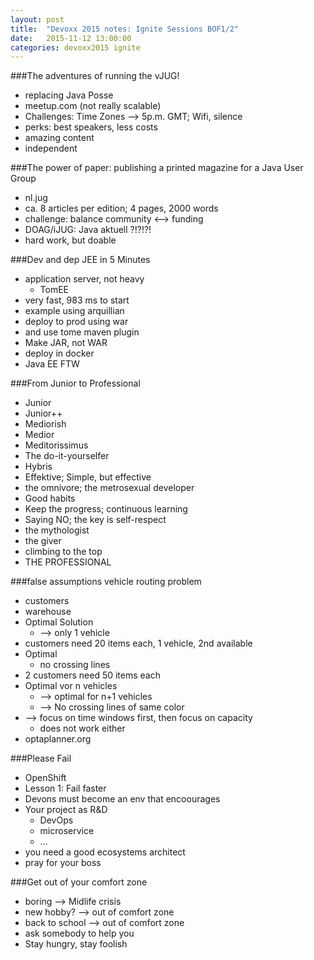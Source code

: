 ```yaml
---
layout: post
title:  "Devoxx 2015 notes: Ignite Sessions BOF1/2"
date:   2015-11-12 13:00:00
categories: devoxx2015 ignite
---
```


###The adventures of running the vJUG!
- replacing Java Posse
- meetup.com (not really scalable)
- Challenges: Time Zones —> 5p.m. GMT; Wifi, silence
- perks: best speakers, less costs
- amazing content
- independent

###The power of paper: publishing a printed magazine for a Java User Group
- nl.jug
- ca. 8 articles per edition; 4 pages, 2000 words
- challenge: balance community <—> funding
- DOAG/iJUG: Java aktuell ?!?!?!
- hard work, but doable

###Dev and dep JEE in 5 Minutes
- application server, not heavy
    - TomEE
- very fast, 983 ms to start
- example using arquillian
- deploy to prod using war
- and use tome maven plugin
- Make JAR, not WAR
- deploy in docker
- Java EE FTW

###From Junior to Professional
- Junior
- Junior++
- Mediorish
- Medior
- Meditorissimus
- The do-it-yourselfer
- Hybris
- Effektive; Simple, but effective
- the omnivore; the metrosexual developer
- Good habits
- Keep the progress; continuous learning
- Saying NO; the key is self-respect
- the mythologist
- the giver
- climbing to the top
- THE PROFESSIONAL

###false assumptions vehicle routing problem
- customers
- warehouse
- Optimal Solution
    - —> only 1 vehicle
- customers need 20 items each, 1 vehicle, 2nd available
- Optimal
    - no crossing lines
- 2 customers need 50 items each
- Optimal vor n vehicles
    - —> optimal for n+1 vehicles
    - —> No crossing lines of same color
- —> focus on time windows first, then focus on capacity
    - does not work either
- optaplanner.org

###Please Fail
- OpenShift
- Lesson 1: Fail faster
- Devons must become an env that encoourages
- Your project as R&D
    - DevOps
    - microservice
    - …
- you need a good ecosystems architect
- pray for your boss

###Get out of your comfort zone
- boring —> Midlife crisis
- new hobby? —> out of comfort zone
- back to school —> out of comfort zone
- ask somebody to help you
- Stay hungry, stay foolish
